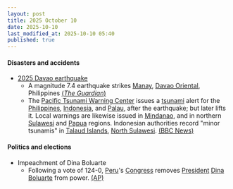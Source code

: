 ```yaml
---
layout: post
title: 2025 October 10
date: 2025-10-10
last_modified_at: 2025-10-10 05:40
published: true
---
```



#### Disasters and accidents

* [2025 Davao earthquake](https://en.wikipedia.org/wiki/2025_Davao_earthquake "2025 Davao earthquake")
  * A magnitude 7.4 earthquake strikes [Manay](https://en.wikipedia.org/wiki/Manay%2C_Davao_Oriental "Manay, Davao Oriental"), [Davao Oriental](https://en.wikipedia.org/wiki/Davao_Oriental "Davao Oriental"), Philippines [(*The Guardian*)](https://www.theguardian.com/world/live/2025/oct/10/philippines-earthquake-tsunami-warning-issued-after-7-quake-hits-mindanao)
  * The [Pacific Tsunami Warning Center](https://en.wikipedia.org/wiki/Pacific_Tsunami_Warning_Center "Pacific Tsunami Warning Center") issues a [tsunami](https://en.wikipedia.org/wiki/Tsunami "Tsunami") alert for the [Philippines](https://en.wikipedia.org/wiki/Philippines "Philippines"), [Indonesia](https://en.wikipedia.org/wiki/Indonesia "Indonesia"), and [Palau](https://en.wikipedia.org/wiki/Palau "Palau"), after the earthquake; but later lifts it. Local warnings are likewise issued in [Mindanao](https://en.wikipedia.org/wiki/Mindanao "Mindanao"), and in northern [Sulawesi](https://en.wikipedia.org/wiki/Sulawesi "Sulawesi") and [Papua](https://en.wikipedia.org/wiki/Western_New_Guinea "Western New Guinea") regions. Indonesian authorities record "minor tsunamis" in [Talaud Islands](https://en.wikipedia.org/wiki/Talaud_Islands "Talaud Islands"), [North Sulawesi](https://en.wikipedia.org/wiki/North_Sulawesi "North Sulawesi"). [(BBC News)](https://www.bbc.com/news/live/c33r1dgnmnvt)

#### Politics and elections

* Impeachment of Dina Boluarte
  * Following a vote of 124-0, [Peru](https://en.wikipedia.org/wiki/Peru "Peru")'s [Congress](https://en.wikipedia.org/wiki/Congress_of_the_Republic_of_Peru "Congress of the Republic of Peru") removes [President](https://en.wikipedia.org/wiki/President_of_Peru "President of Peru") [Dina Boluarte](https://en.wikipedia.org/wiki/Dina_Boluarte "Dina Boluarte") from power. [(AP)](https://apnews.com/article/peru-president-boluarte-impeachment-crime-shooting-concert-d3bc438bdec704c0c2bd21ef981f95eb)
